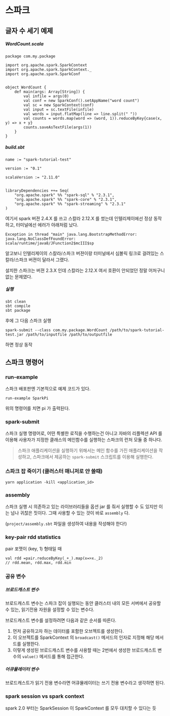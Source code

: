 # 스파크


## 글자 수 세기 예제

##### WordCount.scala
```
package com.my.package

import org.apache.spark.SparkContext
import org.apache.spark.SparkContext._
import org.apache.spark.SparkConf


object WordCount {
    def main(args: Array[String]) {
        val infile = args(0)
        val conf = new SparkConf().setAppName("word count")
        val sc = new SparkContext(conf)
        val input = sc.textFile(infile)
        val words = input.flatMap(line => line.split(" "))
        val counts = words.map(word => (word, 1)).reduceByKey{case(x, y) => x + y}
        counts.saveAsTextFile(args(1))
    }
}
```

##### build.sbt
```
name := "spark-tutorial-test"

version := "0.1"

scalaVersion := "2.11.0"


libraryDependencies ++= Seq(
    "org.apache.spark" %% "spark-sql" % "2.3.1",
    "org.apache.spark" %% "spark-core" % "2.3.1",
    "org.apache.spark" %% "spark-streaming" % "2.3.1"
)
```

여기서 spark 버젼 2.4.X 를 쓰고 스칼라 2.12.X 를 썼는데 인텔리제이에선 정상 동작하고, 터미널에선 에러가 아래처럼 났다.

```
Exception in thread "main" java.lang.BootstrapMethodError: java.lang.NoClassDefFoundError: scala/runtime/java8/JFunction2$mcIII$sp
```

알고보니 인텔리제이의 스칼라/스파크 버젼이랑 터미널에서 심볼릭 링크로 걸려있는 스칼라/스파크 버젼이 달라서 그랬다.

설치한 스파크는 버젼 2.3.X 인데 스칼라는 2.12.X 여서 호환이 안되었던 정말 어처구니 없는 문제였다.

##### 실행

```
sbt clean
sbt compile
sbt package
```

후에 그 다음 스파크 실행

```
spark-submit --class com.my.package.WordCount /path/to/spark-tutorial-test.jar /path/to/inputfile /path/to/outputfile
```

하면 정상 동작

## 스파크 명령어

### run-example
스파크 배포판엔 기본적으로 예제 코드가 있다.

```
run-example SparkPi
```

위의 명령어를 치면 pi 가 출력된다.

### spark-submit
스파크 실행 명령어로, 어떤 특별한 로직을 수행하는건 아니고 자바의 리플렉션 API 를 이용해 사용자가 지정한 클래스의 메인함수를 실행하는 스파크의 런처 모듈 중 하나다.

>스파크 애플리케이션을 실행하기 위해서는 메인 함수를 가진 애플리케이션을 작성하고, 스파크에서 제공하는 `spark-submit` 스크립트를 이용해 실행한다.

### 스파크 잡 죽이기 (클러스터 매니저로 얀 쓸때)
```
yarn application -kill <application_id>
```

### assembly
스파크 실행 시 의존하고 있는 라이브러리들을 옵션 jar 를 줘서 실행할 수 도 있지만 이는 넘나 귀찮은 짓이다. 그때 사용할 수 있는 것이 바로 `assembly` 다.

(`project/assembly.sbt` 파일을 생성하여 내용을 작성해야 한다!)

### key-pair rdd statistics
pair 포맷이 (key, 1) 형태일 때
```
val rdd =pair.reduceByKey(_+_).map(x=>x._2)
// rdd.mean, rdd.max, rdd.min
```

### 공유 변수
##### 브로드캐스트 변수
브로드캐스트 변수는 스파크 잡이 실행되는 동안 클러스터 내의 모든 서버에서 공유할 수 있는, 읽기전용 자원을 설정할 수 있는 변수다.

브로드캐스트 변수를 설정하려면 다음과 같은 순서를 따른다.
1. 먼저 공유하고자 하는 데이터를 포함한 오브젝트를 생성한다.
2. 이 오브젝트를 SparkContext 의 ```broadcast()``` 메서드의 인자로 지정해 해당 메서드를 실행한다.
3. 이렇게 생성된 브로드캐스트 변수를 사용할 때는 2번에서 생성한 브로드캐스트 변수의 ```value()``` 메서드를 통해 접근한다.

##### 어큐뮬레이터 변수
브로드캐스트가 읽기 전용 변수라면 어큐뮬레이터는 쓰기 전용 변수라고 생각하면 된다.

### spark session vs spark context
spark 2.0 부터는 SparkSession 이 SparkContext 를 모두 대치할 수 있다는 듯

